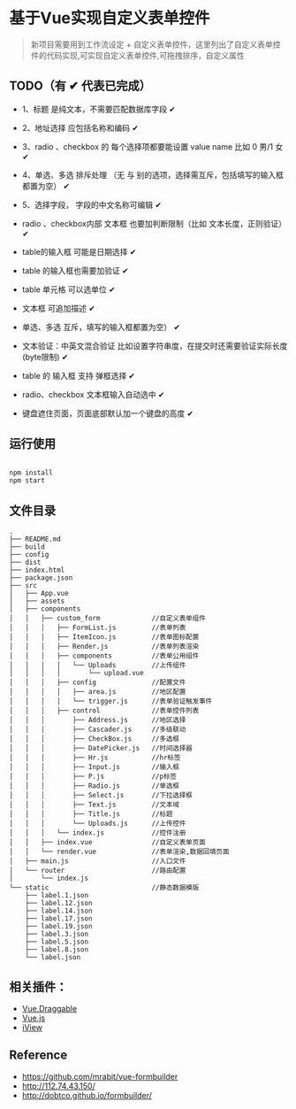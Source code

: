 # 基于Vue实现自定义表单控件

> 新项目需要用到工作流设定 + 自定义表单控件，这里列出了自定义表单控件的代码实现,可实现自定义表单控件,可拖拽排序，自定义属性

## TODO（有 ✔ 代表已完成）

- 1、标题 是纯文本，不需要匹配数据库字段                                              ✔
- 2、地址选择 应包括名称和编码                                                       ✔
- 3、radio 、checkbox  的 每个选择项都要能设置 value  name  比如 0 男/1 女            ✔
- 4、单选、多选 排斥处理 （无 与 别的选项，选择需互斥，包括填写的输入框都置为空）         ✔
- 5、选择字段， 字段的中文名称可编辑                                                  ✔

- radio 、checkbox内部 文本框 也要加判断限制（比如 文本长度，正则验证）                 ✔
- table的输入框 可能是日期选择                                                       ✔
- table 的输入框也需要加验证                                                        ✔
- table 单元格 可以选单位                                                           ✔
- 文本框 可追加描述                                                                 ✔
- 单选、多选 互斥，填写的输入框都置为空）                                             ✔
- 文本验证：中英文混合验证 比如设置字符串度，在提交时还需要验证实际长度(byte限制)        ✔

- table 的 输入框 支持 弹框选择                                                      ✔
- radio、checkbox 文本框输入自动选中                                                 ✔
- 键盘遮住页面，页面底部默认加一个键盘的高度                                           ✔



## 运行使用

``` bash

npm install
npm start

```

## 文件目录

```
.
├── README.md
├── build
├── config
├── dist
├── index.html
├── package.json
├── src
│   ├── App.vue
│   ├── assets
│   ├── components
│   │   ├── custom_form             //自定义表单组件
│   │   │   ├── FormList.js         //表单列表    
│   │   │   ├── ItemIcon.js         //表单图标配置
│   │   │   ├── Render.js           //表单列表渲染
│   │   │   ├── components          //表单公用组件
│   │   │   │   └── Uploads         //上传组件
│   │   │   │       └── upload.vue
│   │   │   ├── config              //配置文件
│   │   │   │   ├── area.js         //地区配置
│   │   │   │   └── trigger.js      //表单验证触发事件
│   │   │   ├── control             //表单控件列表
│   │   │       ├── Address.js      //地区选择
│   │   │       ├── Cascader.js     //多级联动
│   │   │       ├── CheckBox.js     //多选框
│   │   │       ├── DatePicker.js   //时间选择器
│   │   │       ├── Hr.js           //hr标签
│   │   │       ├── Input.js        //输入框
│   │   │       ├── P.js            //p标签
│   │   │       ├── Radio.js        //单选框
│   │   │       ├── Select.js       //下拉选择框
│   │   │       ├── Text.js         //文本域
│   │   │       ├── Title.js        //标题
│   │   │       └── Uploads.js      //上传控件
│   │   │   └── index.js            //控件注册
│   │   ├── index.vue               //自定义表单页面
│   │   └── render.vue              //表单渲染,数据回填页面
│   ├── main.js                     //入口文件
│   └── router                      //路由配置
│       └── index.js
└── static                          //静态数据模版
    ├── label.1.json
    ├── label.12.json
    ├── label.14.json
    ├── label.17.json
    ├── label.19.json
    ├── label.3.json
    ├── label.5.json
    ├── label.8.json
    └── label.json
```

## 相关插件：
- [Vue.Draggable](https://github.com/SortableJS/Vue.Draggable)
- [Vue.js](https://vuejs.org/)
- [iView](https://www.iviewui.com/docs/guide/install)

## Reference
- https://github.com/mrabit/vue-formbuilder
- http://112.74.43.150/
- http://dobtco.github.io/formbuilder/
